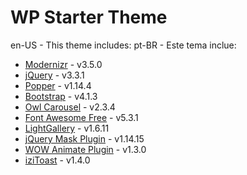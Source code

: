 # WP Starter Theme

en-US - This theme includes:
pt-BR - Este tema inclue:

  - [Modernizr](https://modernizr.com/) - v3.5.0
  - [jQuery](https://jquery.com/) - v3.3.1
  - [Popper](https://popper.js.org/) - v1.14.4
  - [Bootstrap](https://getbootstrap.com/) - v4.1.3
  - [Owl Carousel](https://owlcarousel2.github.io/OwlCarousel2/) - v2.3.4
  - [Font Awesome Free](https://fontawesome.com) - v5.3.1
  - [LightGallery](http://sachinchoolur.github.io/lightGallery/) - v1.6.11
  - [jQuery Mask Plugin](https://igorescobar.github.io/jQuery-Mask-Plugin/) - v1.14.15
  - [WOW Animate Plugin](https://wowjs.uk/) - v1.3.0
  - [iziToast](http://izitoast.marcelodolce.com/) - v1.4.0
